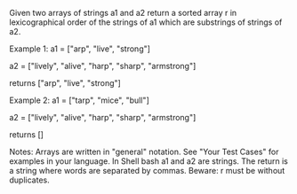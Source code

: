 
Given two arrays of strings a1 and a2 return a sorted array r in lexicographical order of the strings of a1 which are substrings of strings of a2.

Example 1:
a1 = ["arp", "live", "strong"]

a2 = ["lively", "alive", "harp", "sharp", "armstrong"]

returns ["arp", "live", "strong"]

Example 2:
a1 = ["tarp", "mice", "bull"]

a2 = ["lively", "alive", "harp", "sharp", "armstrong"]

returns []

Notes:
Arrays are written in "general" notation. See "Your Test Cases" for examples in your language.
In Shell bash a1 and a2 are strings. The return is a string where words are separated by commas.
Beware: r must be without duplicates.
